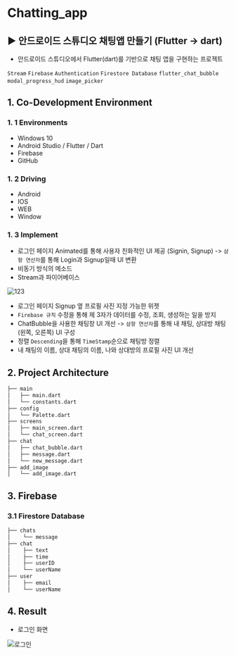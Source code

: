 # Chatting_app
## ▶ 안드로이드 스튜디오 채팅앱 만들기 (Flutter -> dart)
 
 - 안드로이드 스튜디오에서 Flutter(dart)를 기반으로 채팅 앱을 구현하는 프로젝트

`Stream` `Firebase` `Authentication` `Firestore Database` `flutter_chat_bubble` `modal_progress_hud` `image_picker`

## 1. Co-Development Environment   
### 1. 1 Environments
- Windows 10
- Android Studio / Flutter / Dart
- Firebase
- GitHub

### 1. 2 Driving
- Android
- IOS
- WEB
- Window

### 1. 3 Implement
- 로그인 페이지 Animated를 통해 사용자 친화적인 UI 제공 (Signin, Signup) -> `삼항 연산자`를 통해 Login과 Signup일때 UI 변환
- 비동기 방식의 메소드
- Stream과 파이어베이스

![123](https://github.com/shyang12/chatting_app/assets/85710913/92ac2e2e-3dcd-4515-80b8-587f21ece0fb)

- 로그인 페이지 Signup 옆 프로필 사진 지정 가능한 위젯
- `Firebase 규칙` 수정을 통해 제 3자가 데이터를 수정, 조회, 생성하는 일을 방지
- ChatBubble을 사용한 채팅창 UI 개선 -> `삼항 연산자`를 통해 내 채팅, 상대방 채팅 (왼쪽, 오른쪽) UI 구성
- 정렬 `Descending`을 통해 `TimeStamp`순으로 채팅방 정렬
- 내 채팅의 이름, 상대 채팅의 이름, 나와 상대방의 프로필 사진 UI 개선
  
## 2. Project Architecture   
```bash
├── main
│   ├── main.dart
│   └── constants.dart
├── config
│   └── Palette.dart
├── screens
│   ├── main_screen.dart
│   └── chat_screen.dart
├── chat
│   ├── chat_bubble.dart
│   ├── message.dart
│   └── new_message.dart
├── add_image
│   └── add_image.dart
```

## 3. Firebase   
### 3.1 Firestore Database
```bash
├── chats
│    └── message
├── chat
│    ├── text
│    ├── time
│    ├── userID
│    └── userName
├── user
│    ├── email
│    └── userName
```

## 4. Result
- 로그인 화면

![로그인](https://github.com/shyang12/chatting_app/assets/85710913/9fcafca8-9c02-41ac-8a97-d9c353431048)
